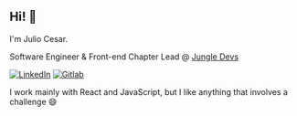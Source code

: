 ## Hi! 👋

I'm Julio Cesar.

Software Engineer & Front-end Chapter Lead @ [Jungle Devs](https://www.jungledevs.com/)

[![LinkedIn](https://img.shields.io/badge/-LinkedIn-000000?style=flat-square&logo=Linkedin&logoColor=white&link=https://www.linkedin.com/in/jliocsar/)](https://www.linkedin.com/in/jliocsar/)
[![Gitlab](https://img.shields.io/badge/-Gitlab-000000?style=flat-square&logo=Gitlab&logoColor=white&link=https://gitlab.com/jliocsar)](https://gitlab.com/jliocsar)

I work mainly with React and JavaScript, but I like anything that involves a challenge 😄
